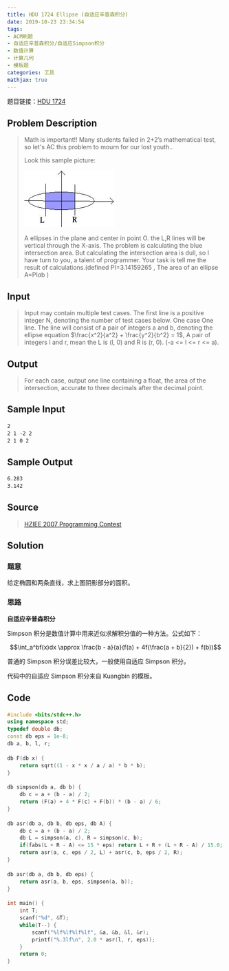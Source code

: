 ```yaml
---
title: HDU 1724 Ellipse (自适应辛普森积分)
date: 2019-10-23 23:34:54
tags:
- ACM刷题
- 自适应辛普森积分/自适应Simpson积分
- 数值计算
- 计算几何
- 模板题
categories: 工具
mathjax: true
---
```


题目链接：[HDU 1724](http://acm.hdu.edu.cn/showproblem.php?pid=1724)

## Problem Description

> Math is important!! Many students failed in 2+2’s mathematical test, so let's AC this problem to mourn for our lost youth..
> 
> Look this sample picture:
> 
> ![title](https://raw.githubusercontent.com/WuTao18/images/master/gitnote/2019/10/23/1571842055416-1571842055662.png)
> 
> A ellipses in the plane and center in point O. the L,R lines will be vertical through the X-axis. The problem is calculating the blue intersection area. But calculating the intersection area is dull, so I have turn to you, a talent of programmer. Your task is tell me the result of calculations.(defined PI=3.14159265 , The area of an ellipse A=PI*a*b )


## Input

> Input may contain multiple test cases. The first line is a positive integer N, denoting the number of test cases below. One case One line. The line will consist of a pair of integers a and b, denoting the ellipse equation $\frac{x^2}{a^2} + \frac{y^2}{b^2} = 1$, A pair of integers l and r, mean the L is (l, 0) and R is (r, 0). (-a <= l <= r <= a).

## Output

> For each case, output one line containing a float, the area of the intersection, accurate to three decimals after the decimal point.


## Sample Input

```markdown
2
2 1 -2 2
2 1 0 2
```

## Sample Output

```markdown
6.283
3.142
```

## Source

> [HZIEE 2007 Programming Contest](http://acm.hdu.edu.cn/search.php?field=problem&key=HZIEE+2007+Programming+Contest+&source=1&searchmode=source)

## Solution

### 题意

给定椭圆和两条直线，求上图阴影部分的面积。

### 思路

**自适应辛普森积分**

Simpson 积分是数值计算中用来近似求解积分值的一种方法。公式如下：

$$\int_a^bf(x)dx \approx \frac{b - a}{a}(f(a) + 4f(\frac{a + b}{2}) + f(b))$$

普通的 Simpson 积分误差比较大，一般使用自适应 Simpson 积分。

代码中的自适应 Simpson 积分来自 Kuangbin 的模板。

## Code

```cpp
#include <bits/stdc++.h>
using namespace std;
typedef double db;
const db eps = 1e-8;
db a, b, l, r;

db F(db x) {
    return sqrt((1 - x * x / a / a) * b * b);
}

db simpson(db a, db b) {
    db c = a + (b - a) / 2;
    return (F(a) + 4 * F(c) + F(b)) * (b - a) / 6;
}

db asr(db a, db b, db eps, db A) {
    db c = a + (b - a) / 2;
    db L = simpson(a, c), R = simpson(c, b);
    if(fabs(L + R - A) <= 15 * eps) return L + R + (L + R - A) / 15.0;
    return asr(a, c, eps / 2, L) + asr(c, b, eps / 2, R);
}

db asr(db a, db b, db eps) {
    return asr(a, b, eps, simpson(a, b));
}

int main() {
    int T;
    scanf("%d", &T);
    while(T--) {
        scanf("%lf%lf%lf%lf", &a, &b, &l, &r);
        printf("%.3lf\n", 2.0 * asr(l, r, eps));
    }
    return 0;
}
```
